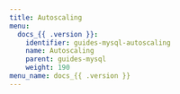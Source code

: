 ```yaml
---
title: Autoscaling
menu:
  docs_{{ .version }}:
    identifier: guides-mysql-autoscaling
    name: Autoscaling
    parent: guides-mysql
    weight: 190
menu_name: docs_{{ .version }}
---
```

